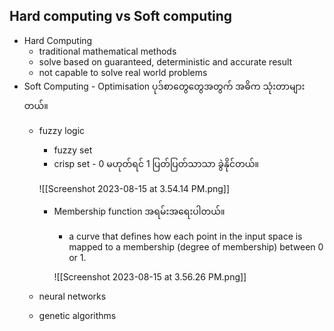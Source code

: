 Hard computing vs Soft computing
---

- Hard Computing
	- traditional mathematical methods
	 - solve based on guaranteed, deterministic and  accurate result
	 - not capable to solve real world problems
- Soft Computing - Optimisation ပုဒ်စာတွေတွေအတွက် အဓိက သုံးတာများတယ်။  
	- fuzzy logic 
		- fuzzy set 
		- crisp set - 0 မဟုတ်ရင် 1   ပြတ်ပြတ်သာသာ ခွဲနိုင်တယ်။
	
		![[Screenshot 2023-08-15 at 3.54.14 PM.png]]
		- Membership function အရမ်းအရေးပါတယ်။
			- a curve that defines how each point in the input space is mapped to a membership (degree of membership) between 0 or 1.
			
			![[Screenshot 2023-08-15 at 3.56.26 PM.png]]
	
	 - neural networks
	- genetic algorithms 